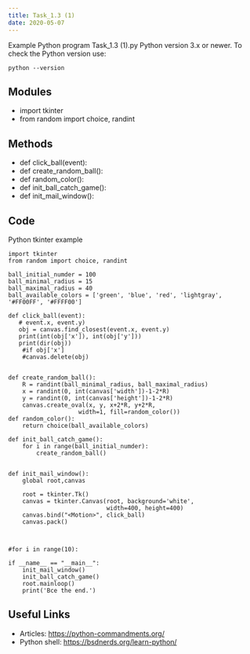 ```yaml
---
title: Task_1.3 (1)
date: 2020-05-07
---
```

Example Python program Task_1.3 (1).py
Python version 3.x or newer.
To check the Python version use:

    python --version

## Modules

* import tkinter
* from random import choice, randint

## Methods

* def click_ball(event):
* def create_random_ball():
* def random_color():
* def init_ball_catch_game():
* def init_mail_window():

## Code

Python tkinter example

    import tkinter
    from random import choice, randint
    
    ball_initial_numder = 100
    ball_minimal_radius = 15
    ball_maximal_radius = 40
    ball_available_colors = ['green', 'blue', 'red', 'lightgray', '#FF00FF', '#FFFF00']
    
    def click_ball(event):
       # event.x, event.y)
       obj = canvas.find_closest(event.x, event.y)
       print(int(obj['x']), int(obj['y']))
       print(dir(obj))
        #if obj['x']
        #canvas.delete(obj)
    
    
    def create_random_ball():
        R = randint(ball_minimal_radius, ball_maximal_radius)
        x = randint(0, int(canvas['width'])-1-2*R)
        y = randint(0, int(canvas['height'])-1-2*R)
        canvas.create_oval(x, y, x+2*R, y+2*R,
                        width=1, fill=random_color())
    def random_color():
        return choice(ball_available_colors)
    
    def init_ball_catch_game():
        for i in range(ball_initial_numder):
            create_random_ball()
    
    
    def init_mail_window():
        global root,canvas
    
        root = tkinter.Tk()
        canvas = tkinter.Canvas(root, background='white',
                                width=400, height=400)
        canvas.bind("<Motion>", click_ball)
        canvas.pack()
    
    
    
    #for i in range(10):
    
    if __name__ == "__main__":
        init_mail_window()
        init_ball_catch_game()
        root.mainloop()
        print('Все the end.')

## Useful Links

- Articles: https://python-commandments.org/
- Python shell: https://bsdnerds.org/learn-python/
